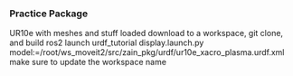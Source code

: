 ### Practice Package <br>

UR10e with meshes and stuff loaded 
download to a workspace, git clone, and build 
ros2 launch urdf_tutorial display.launch.py model:=/root/ws_moveit2/src/zain_pkg/urdf/ur10e_xacro_plasma.urdf.xml 
make sure to update the workspace name
